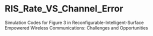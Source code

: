 # RIS_Rate_VS_Channel_Error
Simulation Codes for Figure 3 in Reconfigurable-Intelligent-Surface Empowered Wireless Communications: Challenges and Opportunities
